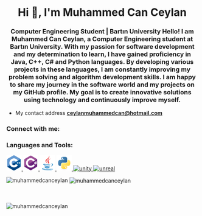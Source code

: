 <h1 align="center">Hi 👋, I'm Muhammed Can Ceylan</h1>
<h3 align="center">Computer Engineering Student | Bartın University Hello! I am Muhammed Can Ceylan, a Computer Engineering student at Bartın University. With my passion for software development and my determination to learn, I have gained proficiency in Java, C++, C# and Python languages. By developing various projects in these languages, I am constantly improving my problem solving and algorithm development skills. I am happy to share my journey in the software world and my projects on my GitHub profile. My goal is to create innovative solutions using technology and continuously improve myself.</h3>

- My contact address **ceylanmuhammedcan@hotmail.com**

<h3 align="left">Connect with me:</h3>
<p align="left">
</p>

<h3 align="left">Languages and Tools:</h3>
<p align="left"> <a href="https://www.w3schools.com/cpp/" target="_blank" rel="noreferrer"> <img src="https://raw.githubusercontent.com/devicons/devicon/master/icons/cplusplus/cplusplus-original.svg" alt="cplusplus" width="40" height="40"/> </a> <a href="https://www.w3schools.com/cs/" target="_blank" rel="noreferrer"> <img src="https://raw.githubusercontent.com/devicons/devicon/master/icons/csharp/csharp-original.svg" alt="csharp" width="40" height="40"/> </a> <a href="https://www.java.com" target="_blank" rel="noreferrer"> <img src="https://raw.githubusercontent.com/devicons/devicon/master/icons/java/java-original.svg" alt="java" width="40" height="40"/> </a> <a href="https://www.python.org" target="_blank" rel="noreferrer"> <img src="https://raw.githubusercontent.com/devicons/devicon/master/icons/python/python-original.svg" alt="python" width="40" height="40"/> </a> <a href="https://unity.com/" target="_blank" rel="noreferrer"> <img src="https://www.vectorlogo.zone/logos/unity3d/unity3d-icon.svg" alt="unity" width="40" height="40"/> </a> <a href="https://unrealengine.com/" target="_blank" rel="noreferrer"> <img src="https://raw.githubusercontent.com/kenangundogan/fontisto/036b7eca71aab1bef8e6a0518f7329f13ed62f6b/icons/svg/brand/unreal-engine.svg" alt="unreal" width="40" height="40"/> </a> </p>

<p><img align="left" src="https://github-readme-stats.vercel.app/api/top-langs?username=muhammedcanceylan&show_icons=true&theme=dark&locale=en&layout=compact" alt="muhammedcanceylan" ㅤㅤㅤㅤㅤㅤㅤㅤㅤㅤㅤㅤㅤㅤㅤㅤㅤㅤㅤㅤㅤㅤ
<p>&nbsp;<img align="center" src="https://github-readme-stats.vercel.app/api?username=muhammedcanceylan&show_icons=true&theme=dark&locale=en" alt="muhammedcanceylan" /></p>ㅤㅤㅤㅤㅤㅤㅤㅤ
<p><img align="center" src="https://github-readme-streak-stats.herokuapp.com/?user=muhammedcanceylan&theme=dark" alt="muhammedcanceylan" /></p>
